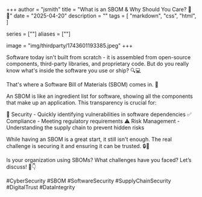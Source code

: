 +++
author = "jsmith"
title = "What is an SBOM & Why Should You Care? 🤔💡"
date = "2025-04-20"
description = ""
tags = [
    "markdown",
    "css",
    "html",
]

series = [""]
aliases = [""]

image = "img/thirdparty/1743601193385.jpeg"
+++

Software today isn't built from scratch - it is assembled from open-source components, third-party libraries,
and proprietary code. But do you really know what's inside the software you use or ship? 🔍💻

That's where a Software Bill of Materials (SBOM) comes in. 📝

An SBOM is like an ingredient list for software, showing all the components that make up an application.
This transparency is crucial for:

🔐 Security - Quickly identifying vulnerabilities in software dependencies
✅ Compliance - Meeting regulatory requirements
⚠️ Risk Management - Understanding the supply chain to prevent hidden risks

While having an SBOM is a great start, it still isn't enough. The real challenge is securing it and
ensuring it can be trusted. 🔒🔑

Is your organization using SBOMs? What challenges have you faced? Let’s discuss! 💬👇


#CyberSecurity #SBOM #SoftwareSecurity #SupplyChainSecurity #DigitalTrust #DataIntegrity